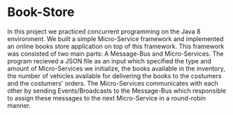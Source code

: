 # Book-Store
In this project we practiced concurrent programming on the Java 8 environment. We built a simple Micro-Service framework and implemented an online books store application on top of this framework. This framework was consisted of two main parts: A Message-Bus and Micro-Services.
The program recieved a JSON file as an input which specified the type and amount of Micro-Services we initialize, the books available in the inventory, the number of vehicles available for delivering the books to the costumers and the costumers' orders. 
The Micro-Services communicates with each other by sending Events/Broadcasts to the Message-Bus which responsible to assign these messages to the next Micro-Service in a round-robin manner.
